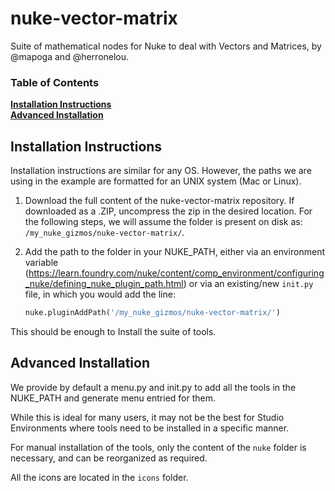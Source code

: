 # nuke-vector-matrix
Suite of mathematical nodes for Nuke to deal with Vectors and Matrices, by @mapoga and @herronelou.
 
### Table of Contents
**[Installation Instructions](#installation-instructions)**<br>
**[Advanced Installation](#advance-installation)**

## Installation Instructions
Installation instructions are similar for any OS. However, the paths we are using in the example are formatted for an 
UNIX system (Mac or Linux).

1. Download the full content of the nuke-vector-matrix repository. If downloaded
as a .ZIP, uncompress the zip in the desired location. For the following steps, we will assume the folder is present 
on disk as: `/my_nuke_gizmos/nuke-vector-matrix/`.
2. Add the path to the folder in your NUKE_PATH, either via an environment variable 
(https://learn.foundry.com/nuke/content/comp_environment/configuring_nuke/defining_nuke_plugin_path.html) or 
via an existing/new `init.py` file, in which you would add the line: 

    ```python
    nuke.pluginAddPath('/my_nuke_gizmos/nuke-vector-matrix/')
    ```
    
This should be enough to Install the suite of tools.


## Advanced Installation
We provide by default a menu.py and init.py to add all the tools in the NUKE_PATH and generate menu entried for them.

While this is ideal for many users, it may not be the best for Studio Environments where tools need to be installed 
in a specific manner.

For manual installation of the tools, only the content of the `nuke` folder is necessary, and can be reorganized as 
required.

All the icons are located in the `icons` folder. 




